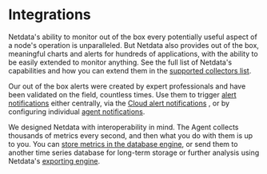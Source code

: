 <!--
title: "Integrations"
sidebar_label: "Integrations"
custom_edit_url: "https://github.com/netdata/netdata/edit/master/docs/category-overview-pages/integrations-overview.md"
description: "Available integrations in Netdata"
learn_status: "Published"
learn_rel_path: "Integrations"
sidebar_position: 60
-->

# Integrations

Netdata's ability to monitor out of the box every potentially useful aspect of a node's operation is unparalleled.
But Netdata also provides out of the box, meaningful charts and alerts for hundreds of applications, with the ability
to be easily extended to monitor anything. See the full list of Netdata's capabilities and how you can extend them in the 
[supported collectors list](https://github.com/netdata/netdata/blob/master/collectors/COLLECTORS.md).

Our out of the box alerts were created by expert professionals and have been validated on the field, countless times.
Use them to trigger [alert notifications](https://github.com/netdata/netdata/blob/master/docs/monitor/enable-notifications.md) 
either centrally, via the 
[Cloud alert notifications](https://github.com/netdata/netdata/blob/master/docs/cloud/alerts-notifications/notifications.md)
, or by configuring individual 
[agent notifications](https://github.com/netdata/netdata/blob/master/health/notifications/README.md).

We designed Netdata with interoperability in mind. The Agent collects thousands of metrics every second, and then what
you do with them is up to you. You can 
[store metrics in the database engine](https://github.com/netdata/netdata/blob/master/src/database/README.md),
or send them to another time series database for long-term storage or further analysis using
Netdata's [exporting engine](https://github.com/netdata/netdata/edit/master/src/exporting/README.md).


